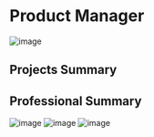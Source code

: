 # Product Manager 
![image](https://github.com/user-attachments/assets/a3364ff8-d5bd-4b09-a0e7-1c78796eaafb)


## Projects Summary 
## Professional Summary

![image](https://github.com/user-attachments/assets/1bbe2cff-b89a-45b2-aeca-a8ed8fd2ccc6)
![image](https://github.com/user-attachments/assets/c7a2d2d8-2710-4cf4-a8af-39a761d13396)
![image](https://github.com/user-attachments/assets/510f3729-591e-441d-822c-497f674f846a)
